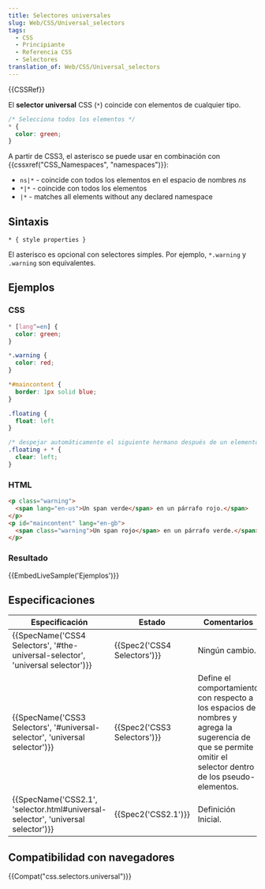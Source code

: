 ```yaml
---
title: Selectores universales
slug: Web/CSS/Universal_selectors
tags:
  - CSS
  - Principiante
  - Referencia CSS
  - Selectores
translation_of: Web/CSS/Universal_selectors
---
```

{{CSSRef}}

El **selector universal** CSS (`*`) coincide con elementos de cualquier tipo.

```css
/* Selecciona todos los elementos */
* {
  color: green;
}
```

A partir de CSS3, el asterisco se puede usar en combinación con {{cssxref("CSS_Namespaces", "namespaces")}}:

- `ns|*` - coincide con todos los elementos en el espacio de nombres _ns_
- `*|*` - coincide con todos los elementos
- `|*` - matches all elements without any declared namespace

## Sintaxis

    * { style properties }

El asterisco es opcional con selectores simples. Por ejemplo, `*.warning` y `.warning` son equivalentes.

## Ejemplos

### CSS

```css
* [lang^=en] {
  color: green;
}

*.warning {
  color: red;
}

*#maincontent {
  border: 1px solid blue;
}

.floating {
  float: left
}

/* despejar automáticamente el siguiente hermano después de un elemento flotante */
.floating + * {
  clear: left;
}
```

### HTML

```html
<p class="warning">
  <span lang="en-us">Un span verde</span> en un párrafo rojo.</span>
</p>
<p id="maincontent" lang="en-gb">
  <span class="warning">Un span rojo</span> en un párrafo verde.</span>
</p>
```

### Resultado

{{EmbedLiveSample('Ejemplos')}}

## Especificaciones

| Especificación                                                                                               | Estado                               | Comentarios                                                                                                                                                 |
| ------------------------------------------------------------------------------------------------------------ | ------------------------------------ | ----------------------------------------------------------------------------------------------------------------------------------------------------------- |
| {{SpecName('CSS4 Selectors', '#the-universal-selector', 'universal selector')}}     | {{Spec2('CSS4 Selectors')}} | Ningún cambio.                                                                                                                                              |
| {{SpecName('CSS3 Selectors', '#universal-selector', 'universal selector')}}         | {{Spec2('CSS3 Selectors')}} | Define el comportamiento con respecto a los espacios de nombres y agrega la sugerencia de que se permite omitir el selector dentro de los pseudo-elementos. |
| {{SpecName('CSS2.1', 'selector.html#universal-selector', 'universal selector')}} | {{Spec2('CSS2.1')}}             | Definición Inicial.                                                                                                                                         |

## Compatibilidad con navegadores

{{Compat("css.selectors.universal")}}
